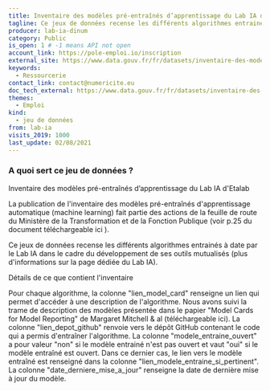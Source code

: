 ```yaml
---
title: Inventaire des modèles pré-entraînés d’apprentissage du Lab IA d'Etalab
tagline: Ce jeux de données recense les différents algorithmes entrainés à date par le Lab IA dans le cadre du développement de ses outils mutualisés
producer: lab-ia-dinum
category: Public
is_open: 1 # -1 means API not open
account_link: https://pole-emploi.io/inscription
external_site: https://www.data.gouv.fr/fr/datasets/inventaire-des-modeles-pre-entraines-dapprentissage-du-lab-ia-detalab/
keywords:
  - Ressourcerie
contact_link: contact@numericite.eu
doc_tech_external: https://www.data.gouv.fr/fr/datasets/inventaire-des-modeles-pre-entraines-dapprentissage-du-lab-ia-detalab/
themes:
  - Emploi
kind:
  - jeu de données
from: lab-ia
visits_2019: 1000
last_update: 02/08/2021
---
```


### A quoi sert ce jeu de données ?

Inventaire des modèles pré-entraînés d’apprentissage du Lab IA d'Etalab

La publication de l'inventaire des modèles pré-entraînés d'apprentissage automatique (machine learning) fait partie des actions de la feuille de route du Ministère de la Transformation et de la Fonction Publique (voir p.25 du document téléchargeable ici ).

Ce jeux de données recense les différents algorithmes entrainés à date par le Lab IA dans le cadre du développement de ses outils mutualisés (plus d'informations sur la page dédiée du Lab IA).

Détails de ce que contient l'inventaire

Pour chaque algorithme, la colonne "lien_model_card" renseigne un lien qui permet d'accéder à une description de l'algorithme. Nous avons suivi la trame de description des modèles présentée dans le papier "Model Cards for Model Reporting" de Margaret Mitchell & al (téléchargeable ici).
La colonne "lien_depot_github" renvoie vers le dépôt GitHub contenant le code qui a permis d'entraîner l'algorithme. La colonne "modele_entraine_ouvert" a pour valeur "non" si le modèle entrainé n'est pas ouvert et vaut "oui" si le modèle entraîné est ouvert. Dans ce dernier cas, le lien vers le modèle entraîné est renseigné dans la colonne "lien_modele_entraine_si_pertinent". La colonne "date_derniere_mise_a_jour" renseigne la date de dernière mise à jour du modèle.
